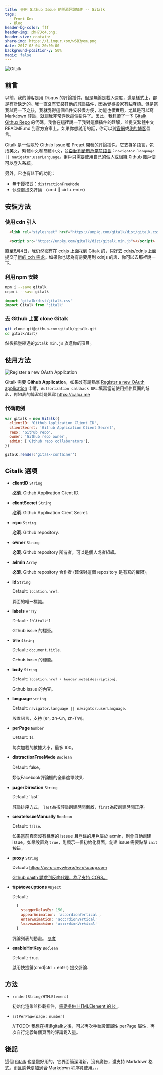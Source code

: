 ```yaml
---
title: 善用 Github Issue 的開源評論插件 -- Gitalk
tags:
  - Front End
  - Blog
header-bg-color: fff
header-img: phH7Jc4.png;
header-size: contain;
share-img: https://i.imgur.com/w6B3yom.png
date: 2017-08-04 20:00:00
background-position-y: 50%
magic: false
---
```


![Gitalk](https://i.imgur.com/DqyRXB9.jpg)

## 前言

以前，我的博客是用 Disqus 的評論插件，但是無論是載入速度，還是樣式上，都是有所缺乏的。我一直沒有安裝其他的評論插件，因為覺得搬家有點麻煩。但是當我試用一下之後，我就覺得這個插件安裝很方便，功能也很實用，尤其是可以寫 Markdown 評論，就讓我非常喜歡這個插件了。因此，我拜讀了一下 [Gitalk Github Repo](https://github.com/gitalk/gitalk) 的代碼。我會在這裡說一下我對這個插件的理解，並提交繁體中文 README.md 到官方倉庫上。如果你想試用的話，你可以到[官網](https://gitalk.github.io/)或[我的博客](#gitalk-container)留言。

Gitalk 是一個基於 Github Issue 和 Preact 開發的評論插件。它支持多語言，包括英文，繁體中文和簡體中文，並[自動判斷用戶當前語言](https://github.com/gitalk/gitalk/blob/48de82ca24d4cb24a464f7cc9e72884a208b9d5c/src/gitalk.jsx#L55)：`navigator.language || navigator.userLanguage`。用戶只需要使用自己的個人或組織 Github 賬戶便可以登入系統。

另外，它也有以下的功能：

- 無干擾模式：`distractionFreeMode`
- 快捷鍵提交評論 （cmd || ctrl + enter）


## 安裝方法

### 使用 cdn 引入
```html
  <link rel="stylesheet" href="https://unpkg.com/gitalk/dist/gitalk.css">

  <script src="https://unpkg.com/gitalk/dist/gitalk.min.js"></script>
```

直至8月4日，我仍然沒有在 cdnjs 上面找到 Gitalk 的，只好去 cdnjs/cdnjs 上面提交了[新的 cdn 需求](https://github.com/cdnjs/cdnjs/issues/11668)。如果你也認為有需要用到 cdnjs 的話，你可以去那裡說一下。


### 利用 npm 安裝

```sh
npm i --save gitalk
cnpm i --save gitalk
```

```js
import 'gitalk/dist/gitalk.css'
import Gitalk from 'gitalk'
```

### 去 Github 上面 clone Gitalk
```sh
git clone git@github.com:gitalk/gitalk.git
cd gitalk/dist/
```

然後把壓縮過的`gitalk.min.js` 放進你的項目。

## 使用方法

![Register a new OAuth Application](https://i.imgur.com/C6HEsRv.png)

Gitalk 需要 **Github Application**，如果沒有請點擊 [Register a new OAuth application](https://github.com/settings/applications/new) 申請，`Authorization callback URL` 填寫當前使用插件頁面的域名，例如我的博客就是填寫 https://calpa.me

### 代碼範例

```js
var gitalk = new Gitalk({
  clientID: 'Github Application Client ID',
  clientSecret: 'Github Application Client Secret',
  repo: 'Github repo',
  owner: 'Github repo owner',
  admin: ['Github repo collaborators'],
})

gitalk.render('gitalk-container')
```


## Gitalk 選項

- **clientID** `String`

  **必須**. Github Application Client ID.

- **clientSecret** `String`

  **必須**. Github Application Client Secret.

- **repo** `String`

  **必須**. Github repository.

- **owner** `String`

  **必須**. Github repository 所有者，可以是個人或者組織。

- **admin** `Array`

  **必須**. Github repository 合作者 (確保對這個 repository 是有寫的權限)。

- **id** `String`

  Default: `location.href`.

  頁面的唯一標識。

- **labels** `Array`

  Default: `['Gitalk']`.

  Github issue 的標簽。

- **title** `String`

  Default: `document.title`.

  Github issue 的標題。

- **body** `String`

  Default: `location.href + header.meta[description]`.

  Github issue 的內容。

- **language** `String`

  Default: `navigator.language || navigator.userLanguage`.

  設置語言，支持 [en, zh-CN, zh-TW]。

- **perPage** `Number`

  Default: `10`.

  每次加載的數據大小，最多 100。

- **distractionFreeMode** `Boolean`

  Default: false。

  類似Facebook評論框的全屏遮罩效果.

- **pagerDirection** `String`

  Default: 'last'

  評論排序方式， `last`為按評論創建時間倒敘，`first`為按創建時間正序。

- **createIssueManually** `Boolean`

  Default: `false`.

  如果當前頁面沒有相應的 isssue 且登錄的用戶屬於 admin，則會自動創建 issue。如果設置為 `true`，則顯示一個初始化頁面，創建 issue 需要點擊 `init` 按鈕。

- **proxy** `String`

  Default: [https://cors-anywhere/herokuapp.com](https://cors-anywhere.herokuapp.com/https://github.com/login/oauth/access_token)

   [Github oauth 請求到反向代理，為了支持 CORS。 ](https://github.com/isaacs/github/issues/330)

- **flipMoveOptions** `Object`

  Default:
  ```js
    {
      staggerDelayBy: 150,
      appearAnimation: 'accordionVertical',
      enterAnimation: 'accordionVertical',
      leaveAnimation: 'accordionVertical',
    }
  ```

  評論列表的動畫。 [參考](https://github.com/joshwcomeau/react-flip-move/blob/master/documentation/enter_leave_animations.md)

- **enableHotKey** `Boolean`

  Default: `true`.

  啟用快捷鍵(cmd|ctrl + enter) 提交評論.


## 方法

- `render(String/HTMLElement)`

  初始化渲染並掛載插件，[需要提供 HTMLElement 的 id ](https://github.com/gitalk/gitalk/blob/48de82ca24d4cb24a464f7cc9e72884a208b9d5c/src/index.js#L17)。

- `setPerPage(page: number)`

  // TODO: 我想在構建gitalk之後，可以再次手動設置屬性 perPage 屬性，再次自行定義每個頁面的評論載入量。

## 後記
這個 [Gitalk](https://github.com/gitalk/gitalk) 也是蠻好用的，它界面簡潔清新，沒有廣告，還支持 Markdown 格式。而且感覺更加適合 Markdown 程序員使用。。。
